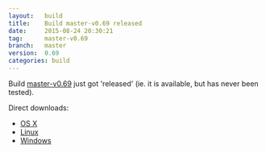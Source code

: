 ```yaml
---
layout:   build
title:    Build master-v0.69 released
date:     2015-08-24 20:30:21
tag:      master-v0.69
branch:   master
version:  0.69
categories: build
---
```

Build [master-v0.69][github-release] just got 'released' (ie. it is available, but has never been tested).

Direct downloads:

  - [OS X][osx-download]
  - [Linux][linux-download]
  - [Windows][windows-download]

[osx-download]: https://github.com/cor/LD33/releases/download/master-v0.69/osx_master-v0.69.zip
[linux-download]: https://github.com/cor/LD33/releases/download/master-v0.69/linux_master-v0.69.zip
[windows-download]: https://github.com/cor/LD33/releases/download/master-v0.69/windows_master-v0.69.zip
[github-release]: https://github.com/cor/LD33/releases/tag/master-v0.69
